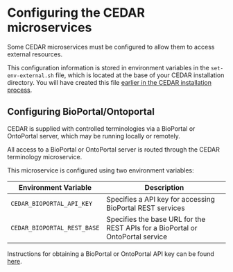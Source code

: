 # Configuring the CEDAR microservices

Some CEDAR microservices must be configured to allow them to access external resources.

This configuration information is stored in environment variables in the `set-env-external.sh` file, which is located at the base of your CEDAR installation directory.
You will have created this file [earlier in the CEDAR installation process](./scripts-and-aliases-install.html).

## Configuring BioPortal/Ontoportal 

CEDAR is supplied with controlled terminologies via a BioPortal or OntoPortal server, which may be running locally or remotely.

All access to a BioPortal or OntoPortal server is routed through the CEDAR terminology microservice. 

This microservice is configured using two environment variables: 


| Environment Variable                 | Description  |
| -----------                          | ------------ |
| `CEDAR_BIOPORTAL_API_KEY`            | Specifies a API key for accessing BioPortal REST services  |
| `CEDAR_BIOPORTAL_REST_BASE`          | Specifies the base URL for the REST APIs for a BioPortal or OntoPortal service |

Instructions for obtaining a BioPortal or OntoPortal API key can be found  [here](https://bioportal.bioontology.org/help#Getting_an_API_key).
